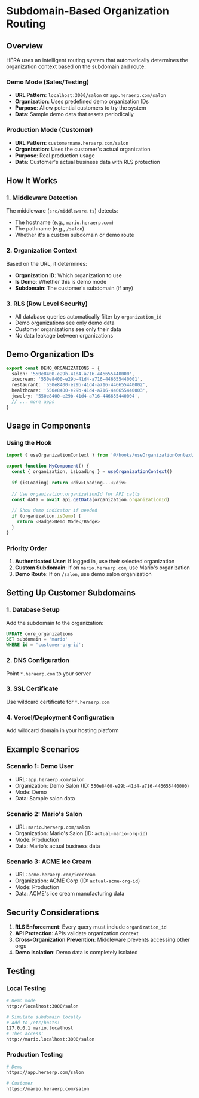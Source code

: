 # Subdomain-Based Organization Routing

## Overview

HERA uses an intelligent routing system that automatically determines the organization context based on the subdomain and route:

### Demo Mode (Sales/Testing)
- **URL Pattern**: `localhost:3000/salon` or `app.heraerp.com/salon`
- **Organization**: Uses predefined demo organization IDs
- **Purpose**: Allow potential customers to try the system
- **Data**: Sample demo data that resets periodically

### Production Mode (Customer)
- **URL Pattern**: `customername.heraerp.com/salon`
- **Organization**: Uses the customer's actual organization
- **Purpose**: Real production usage
- **Data**: Customer's actual business data with RLS protection

## How It Works

### 1. Middleware Detection
The middleware (`src/middleware.ts`) detects:
- The hostname (e.g., `mario.heraerp.com`)
- The pathname (e.g., `/salon`)
- Whether it's a custom subdomain or demo route

### 2. Organization Context
Based on the URL, it determines:
- **Organization ID**: Which organization to use
- **Is Demo**: Whether this is demo mode
- **Subdomain**: The customer's subdomain (if any)

### 3. RLS (Row Level Security)
- All database queries automatically filter by `organization_id`
- Demo organizations see only demo data
- Customer organizations see only their data
- No data leakage between organizations

## Demo Organization IDs

```typescript
export const DEMO_ORGANIZATIONS = {
  salon: '550e8400-e29b-41d4-a716-446655440000',
  icecream: '550e8400-e29b-41d4-a716-446655440001',
  restaurant: '550e8400-e29b-41d4-a716-446655440002',
  healthcare: '550e8400-e29b-41d4-a716-446655440003',
  jewelry: '550e8400-e29b-41d4-a716-446655440004',
  // ... more apps
}
```

## Usage in Components

### Using the Hook
```typescript
import { useOrganizationContext } from '@/hooks/useOrganizationContext'

export function MyComponent() {
  const { organization, isLoading } = useOrganizationContext()
  
  if (isLoading) return <div>Loading...</div>
  
  // Use organization.organizationId for API calls
  const data = await api.getData(organization.organizationId)
  
  // Show demo indicator if needed
  if (organization.isDemo) {
    return <Badge>Demo Mode</Badge>
  }
}
```

### Priority Order
1. **Authenticated User**: If logged in, use their selected organization
2. **Custom Subdomain**: If on `mario.heraerp.com`, use Mario's organization
3. **Demo Route**: If on `/salon`, use demo salon organization

## Setting Up Customer Subdomains

### 1. Database Setup
Add the subdomain to the organization:
```sql
UPDATE core_organizations 
SET subdomain = 'mario' 
WHERE id = 'customer-org-id';
```

### 2. DNS Configuration
Point `*.heraerp.com` to your server

### 3. SSL Certificate
Use wildcard certificate for `*.heraerp.com`

### 4. Vercel/Deployment Configuration
Add wildcard domain in your hosting platform

## Example Scenarios

### Scenario 1: Demo User
- URL: `app.heraerp.com/salon`
- Organization: Demo Salon (ID: `550e8400-e29b-41d4-a716-446655440000`)
- Mode: Demo
- Data: Sample salon data

### Scenario 2: Mario's Salon
- URL: `mario.heraerp.com/salon`
- Organization: Mario's Salon (ID: `actual-mario-org-id`)
- Mode: Production
- Data: Mario's actual business data

### Scenario 3: ACME Ice Cream
- URL: `acme.heraerp.com/icecream`
- Organization: ACME Corp (ID: `actual-acme-org-id`)
- Mode: Production
- Data: ACME's ice cream manufacturing data

## Security Considerations

1. **RLS Enforcement**: Every query must include `organization_id`
2. **API Protection**: APIs validate organization context
3. **Cross-Organization Prevention**: Middleware prevents accessing other orgs
4. **Demo Isolation**: Demo data is completely isolated

## Testing

### Local Testing
```bash
# Demo mode
http://localhost:3000/salon

# Simulate subdomain locally
# Add to /etc/hosts:
127.0.0.1 mario.localhost
# Then access:
http://mario.localhost:3000/salon
```

### Production Testing
```bash
# Demo
https://app.heraerp.com/salon

# Customer
https://mario.heraerp.com/salon
```